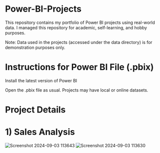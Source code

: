 # Power-BI-Projects

This repository contains my portfolio of Power BI projects using real-world data. I managed this repository for academic, self-learning, and hobby purposes.

Note: Data used in the projects (accessed under the data directory) is for demonstration purposes only.

# Instructions for Power BI File (.pbix)

Install the latest version of Power BI

Open the .pbix file as usual. Projects may have local or online datasets.

# Project Details
# 1) Sales Analysis


![Screenshot 2024-09-03 113643](https://github.com/user-attachments/assets/7fb7c3d2-f988-45c4-a50e-80d38f81d055)
![Screenshot 2024-09-03 113630](https://github.com/user-attachments/assets/c362f4e1-8c5b-46a1-9577-c34a9053d1dd)
